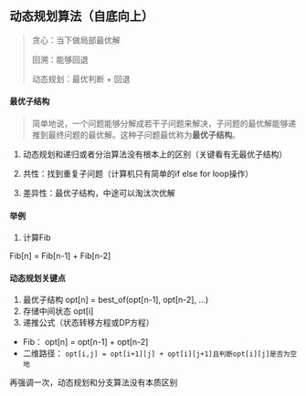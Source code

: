 ## 动态规划算法（自底向上）

> 贪心：当下做局部最优解
>
> 回溯：能够回退
>
> 动态规划：最优判断 + 回退

#### 最优子结构

> 简单地说，一个问题能够分解成若干子问题来解决，子问题的最优解能够递推到最终问题的最优解。这种子问题最优称为**最优子结构**。

1. 动态规划和递归或者分治算法没有根本上的区别（关键看有无最优子结构）

2. 共性：找到重复子问题（计算机只有简单的if else for loop操作）

3. 差异性：最优子结构，中途可以淘汰次优解

#### 举例

1. 计算Fib

Fib[n] = Fib[n-1] + Fib[n-2]

#### 动态规划关键点

1. 最优子结构 opt[n] = best_of(opt[n-1], opt[n-2], ...)
2. 存储中间状态 opt[i]
3. 递推公式（状态转移方程或DP方程）

* Fib： opt[n] = opt[n-1] + opt[n-2]
* 二维路径： ```opt[i,j] = opt[i+1][j] + opt[i][j+1]且判断opt[i][j]是否为空地```

再强调一次，动态规划和分支算法没有本质区别